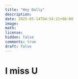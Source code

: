 ```yaml
---
title: "Hey Dolly"
description: 
date: 2025-05-14T04:54:21+08:00
image: 
math: 
license: 
hidden: false
comments: true
draft: false
---
```


# I miss U